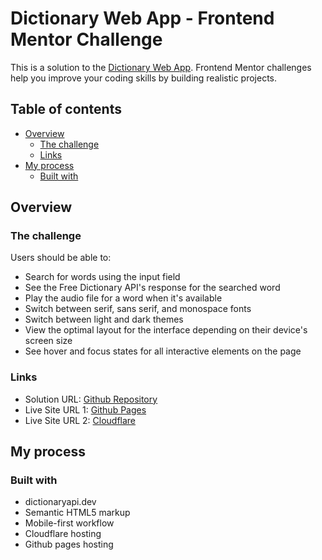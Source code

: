 # Dictionary Web App - Frontend Mentor Challenge
 
This is a solution to the [Dictionary Web App](https://www.frontendmentor.io/challenges/dictionary-web-app-h5wwnyuKFL). Frontend Mentor challenges help you improve your coding skills by building realistic projects.

## Table of contents

- [Overview](#overview)
  - [The challenge](#the-challenge)
  - [Links](#links)
- [My process](#my-process)
  - [Built with](#built-with)

## Overview

### The challenge

Users should be able to:

- Search for words using the input field
- See the Free Dictionary API's response for the searched word
- Play the audio file for a word when it's available
- Switch between serif, sans serif, and monospace fonts
- Switch between light and dark themes
- View the optimal layout for the interface depending on their device's screen size
- See hover and focus states for all interactive elements on the page

### Links

- Solution URL: [Github Repository](https://github.com/praveenkumar-11/Dictionary-App/)
- Live Site URL 1: [Github Pages](https://praveenkumar-11.github.io/Dictionary-App/)
- Live Site URL 2: [Cloudflare](https://dictionary-app-20q.pages.dev/)

## My process

### Built with

- dictionaryapi.dev
- Semantic HTML5 markup
- Mobile-first workflow
- Cloudflare hosting
- Github pages hosting
